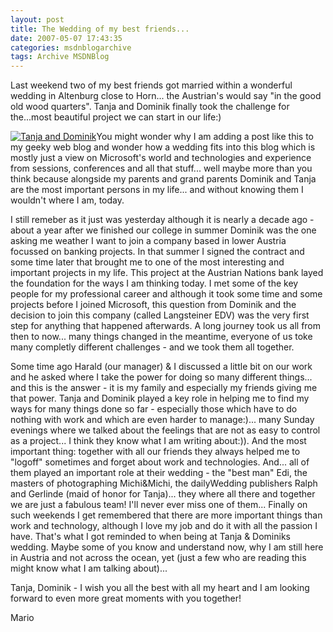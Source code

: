 ```yaml
---
layout: post
title: The Wedding of my best friends...
date: 2007-05-07 17:43:35
categories: msdnblogarchive
tags: Archive MSDNBlog
---
```


Last weekend two of my best friends got married within a wonderful wedding in Altenburg close to Horn... the Austrian's would say "in the good old wood quarters". Tanja and Dominik finally took the challenge for the...most beautiful project we can start in our life:) 

 [![Tanja and Dominik](https://github.com/mszcool/oldmsdnblogarchive/blob/master/media/TNBlogsFS/BlogFileStorage/blogs_msdn/mszcool/WindowsLiveWriter/TheWeddingofmybestfriend_142C4/TanjaDominik_thumb%5B1%5D.jpg?raw=true?raw=true)](https://github.com/mszcool/oldmsdnblogarchive/blob/master/media/TNBlogsFS/BlogFileStorage/blogs_msdn/mszcool/WindowsLiveWriter/TheWeddingofmybestfriend_142C4/TanjaDominik%5B3%5D.jpg?raw=true?raw=true)You might wonder why I am adding a post like this to my geeky web blog and wonder how a wedding fits into this blog which is mostly just a view on Microsoft's world and technologies and experience from sessions, conferences and all that stuff... well maybe more than you think because alongside my parents and grand parents Dominik and Tanja are the most important persons in my life... and without knowing them I wouldn't where I am, today.

 I still remeber as it just was yesterday although it is nearly a decade ago - about a year after we finished our college in summer Dominik was the one asking me weather I want to join a company based in lower Austria focussed on banking projects. In that summer I signed the contract and some time later that brought me to one of the most interesting and important projects in my life. This project at the Austrian Nations bank layed the foundation for the ways I am thinking today. I met some of the key people for my professional career and although it took some time and some projects before I joined Microsoft, this question from Dominik and the decision to join this company (called Langsteiner EDV) was the very first step for anything that happened afterwards. A long journey took us all from then to now... many things changed in the meantime, everyone of us toke many completly different challenges - and we took them all together. 

 Some time ago Harald (our manager) & I discussed a little bit on our work and he asked where I take the power for doing so many different things... and this is the answer - it is my family and especially my friends giving me that power. Tanja and Dominik played a key role in helping me to find my ways for many things done so far - especially those which have to do nothing with work and which are even harder to manage:)... many Sunday evenings where we talked about the feelings that are not as easy to control as a project... I think they know what I am writing about:)). And the most important thing: together with all our friends they always helped me to "logoff" sometimes and forget about work and technologies. And... all of them played an important role at their wedding - the "best man" Edi, the masters of photographing Michi&Michi, the dailyWedding publishers Ralph and Gerlinde (maid of honor for Tanja)... they where all there and together we are just a fabulous team! I'll never ever miss one of them... Finally on such weekends I get remembered that there are more important things than work and technology, although I love my job and do it with all the passion I have. That's what I got reminded to when being at Tanja & Dominiks wedding. Maybe some of you know and understand now, why I am still here in Austria and not across the ocean, yet (just a few who are reading this might know what I am talking about)...

 Tanja, Dominik - I wish you all the best with all my heart and I am looking forward to even more great moments with you together!

 Mario


